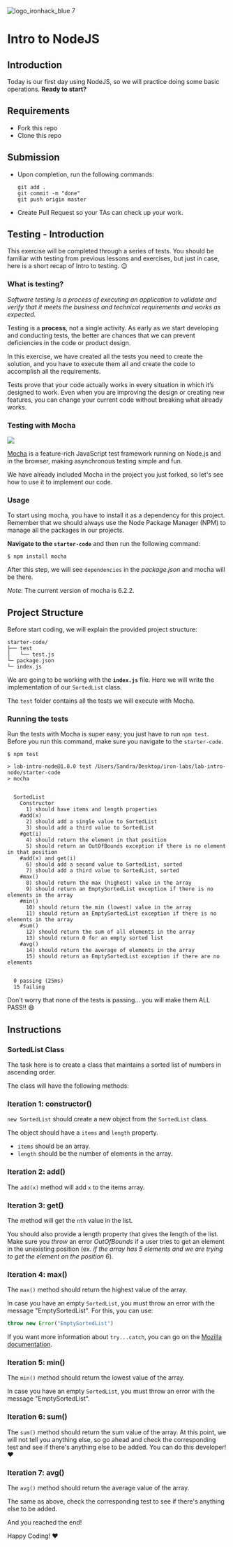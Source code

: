 ![logo_ironhack_blue 7](https://user-images.githubusercontent.com/23629340/40541063-a07a0a8a-601a-11e8-91b5-2f13e4e6b441.png)

# Intro to NodeJS

## Introduction

Today is our first day using NodeJS, so we will practice doing some basic operations. **Ready to start?**

## Requirements

- Fork this repo
- Clone this repo

## Submission

- Upon completion, run the following commands:

  ```
  git add .
  git commit -m "done"
  git push origin master
  ```

- Create Pull Request so your TAs can check up your work.


## Testing - Introduction

This exercise will be completed through a series of tests. You should be familiar with testing from previous lessons and exercises, but just in case, here is a short recap of Intro to testing. :wink:

### What is testing?

*Software testing is a process of executing an application to validate and verify that it meets the business and technical requirements and works as expected.*

Testing is a **process**, not a single activity. As early as we start developing and conducting tests, the better are chances that we can prevent deficiencies in the code or product design.

In this exercise, we have created all the tests you need to create the solution, and you have to execute them all and create the code to accomplish all the requirements.

Tests prove that your code actually works in every situation in which it’s designed to work. Even when you are improving the design or creating new features, you can change your current code without breaking what already works.

### Testing with Mocha

![](https://s3-eu-west-1.amazonaws.com/ih-materials/uploads/upload_99e6ffece1023c0fe141512493fc6ad2.png)

[Mocha](https://mochajs.org/) is a feature-rich JavaScript test framework running on Node.js and in the browser, making asynchronous testing simple and fun.

<!-- Mocha tests run serially, allowing for flexible and accurate reporting, while mapping uncaught exceptions to the correct test cases. -->

We have already included Mocha in the project you just forked, so let's see how to use it to implement our code.

### Usage

To start using mocha, you have to install it as a dependency for this project. Remember that we should always use the Node Package Manager (NPM) to manage all the packages in our projects.

__Navigate to the `starter-code`__ and then run the following command:

```
$ npm install mocha
```
After this step, we will see `dependencies` in the _package.json_ and mocha will be there.

_Note_: The current version of mocha is 6.2.2.

## Project Structure

Before start coding, we will explain the provided project structure:

```
starter-code/
├── test
│   └── test.js
└─ package.json
└─ index.js
```

We are going to be working with the **`index.js`** file. Here we will write the implementation of our `SortedList` class.

The `test` folder contains all the tests we will execute with Mocha.

### Running the tests

Run the tests with Mocha is super easy; you just have to run `npm test`. Before you run this command, make sure you navigate to the `starter-code`.

```
$ npm test                                                                                 

> lab-intro-node@1.0.0 test /Users/Sandra/Desktop/iron-labs/lab-intro-node/starter-code
> mocha


  SortedList
    Constructor
      1) should have items and length properties
    #add(x)
      2) should add a single value to SortedList
      3) should add a third value to SortedList
    #get(i)
      4) should return the element in that position
      5) should return an OutOfBounds exception if there is no element in that position
    #add(x) and get(i)
      6) should add a second value to SortedList, sorted
      7) should add a third value to SortedList, sorted
    #max()
      8) should return the max (highest) value in the array
      9) should return an EmptySortedList exception if there is no elements in the array
    #min()
      10) should return the min (lowest) value in the array
      11) should return an EmptySortedList exception if there is no elements in the array
    #sum()
      12) should return the sum of all elements in the array
      13) should return 0 for an empty sorted list
    #avg()
      14) should return the average of elements in the array
      15) should return an EmptySortedList exception if there are no elements


  0 passing (25ms)
  15 failing
```
Don't worry that none of the tests is passing... you will make them ALL PASS!! :smile:

## Instructions

### SortedList Class

The task here is to create a class that maintains a sorted list of numbers in ascending order.

The class will have the following methods:

### Iteration 1: constructor()

`new SortedList` should create a new object from the `SortedList` class.

The object should have a `items` and `length` property.

- `items` should be an array.
- `length` should be the number of elements in the array.

### Iteration 2: add()

The `add(x)` method will add `x` to the items array.

### Iteration 3: get()

The method will get the `nth` value in the list.

You should also provide a length property that gives the length of the list. Make sure you *throw* an error *OutOfBounds* if a user tries to get an element in the unexisting position (ex. *if the array has 5 elements and we are trying to get the element on the position 6*).

### Iteration 4: max()

The `max()` method should return the highest value of the array.

In case you have an empty `SortedList`, you must throw an error with the message "EmptySortedList". For this, you can use:

```js
throw new Error("EmptySortedList")
```

If you want more information about `try...catch`, you can go on the [Mozilla documentation](https://developer.mozilla.org/en-US/docs/Web/JavaScript/Reference/Statements/try...catch).

### Iteration 5: min()

The `min()` method should return the lowest value of the array.

In case you have an empty `SortedList`, you must throw an error with the message "EmptySortedList".

### Iteration 6: sum()

The `sum()` method should return the sum value of the array. At this point, we will not tell you anything else, so go ahead and check the corresponding test and see if there's anything else to be added. You can do this developer! :heart:

### Iteration 7: avg()

The `avg()` method should return the average value of the array.

The same as above, check the corresponding test to see if there's anything else to be added.

And you reached the end!

Happy Coding! :heart:
